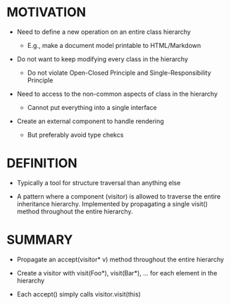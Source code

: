 # MOTIVATION

* Need to define a new operation on an entire class hierarchy

	* E.g., make a document model printable to HTML/Markdown

* Do not want to keep modifying every class in the hierarchy

	* Do not violate Open-Closed Principle and Single-Responsibility Principle

* Need to access to the non-common aspects of class in the hierarchy

	* Cannot put everything into a single interface

* Create an external component to handle rendering

	* But preferably avoid type chekcs

# DEFINITION

* Typically a tool for structure traversal than anything else

* A pattern where a component (visitor) is allowed to traverse the entire inheritance hierarchy. Implemented by propagating a single visit() method throughout the entire hierarchy.

# SUMMARY

* Propagate an accept(visitor* v) method throughout the entire hierarchy

* Create a visitor with visit(Foo\*), visit(Bar\*), ... for each element in the hierarchy

* Each accept() simply calls visitor.visit(this)
